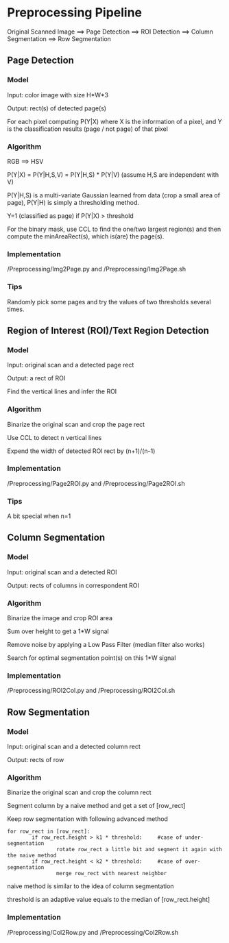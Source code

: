 # Preprocessing Pipeline

Original Scanned Image ==> Page Detection ==> ROI Detection ==> Column Segmentation ==> Row Segmentation

## Page Detection

### Model
Input: color image with size H\*W\*3

Output: rect(s) of detected page(s)

For each pixel computing P(Y|X) where X is the information of a pixel, and Y is the classification results (page / not page) of that pixel
 
### Algorithm
RGB ==> HSV

P(Y|X) = P(Y|H,S,V) = P(Y|H,S) * P(Y|V) (assume H,S are independent with V)

P(Y|H,S) is a multi-variate Gaussian learned from data (crop a small area of page), P(Y|H) is simply a thresholding method.

Y=1 (classified as page) if P(Y|X) > threshold 

For the binary mask, use CCL to find the one/two largest region(s) and then compute the minAreaRect(s), which is(are) the page(s).
 
### Implementation
/Preprocessing/Img2Page.py and /Preprocessing/Img2Page.sh
 
### Tips
Randomly pick some pages and try the values of two thresholds several times.

## Region of Interest (ROI)/Text Region Detection

### Model
Input: original scan and a detected page rect

Output: a rect of ROI

Find the vertical lines and infer the ROI
 
### Algorithm
Binarize the original scan and crop the page rect

Use CCL to detect n vertical lines

Expend the width of detected ROI rect by (n+1)/(n-1)
 
### Implementation
/Preprocessing/Page2ROI.py and /Preprocessing/Page2ROI.sh
 
### Tips
A bit special when n=1

## Column Segmentation

### Model
Input: original scan and a detected ROI

Output: rects of columns in correspondent ROI
 
### Algorithm
Binarize the image and crop ROI area

Sum over height to get a 1*W signal

Remove noise by applying a Low Pass Filter (median filter also works)

Search for optimal segmentation point(s) on this 1*W signal
 
### Implementation
/Preprocessing/ROI2Col.py and /Preprocessing/ROI2Col.sh

## Row Segmentation

### Model
Input: original scan and a detected column rect

Output: rects of row
 
### Algorithm
Binarize the original scan and crop the column rect

Segment column by a naive method and get a set of [row_rect]

Keep row segmentation with following advanced method

    for row_rect in [row_rect]:
            if row_rect.height > k1 * threshold:     #case of under-segmentation
                    rotate row_rect a little bit and segment it again with the naive method
            if row_rect.height < k2 * threshold:     #case of over-segmentation
                    merge row_rect with nearest neighbor

naive method is similar to the idea of column segmentation

threshold is an adaptive value equals to the median of [row_rect.height]
 
### Implementation
/Preprocessing/Col2Row.py and /Preprocessing/Col2Row.sh